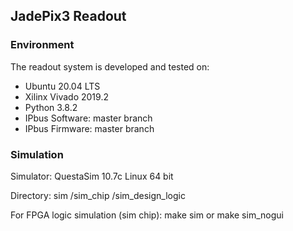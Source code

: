 ## JadePix3 Readout

### Environment
The readout system is developed and tested on:
* Ubuntu 20.04 LTS
* Xilinx Vivado 2019.2
* Python 3.8.2
* IPbus Software: master branch
* IPbus Firmware: master branch

### Simulation
Simulator: QuestaSim 10.7c Linux 64 bit

Directory: sim
		/sim_chip
		/sim_design_logic

For FPGA logic simulation (sim chip):
	make sim
	or
	make sim_nogui